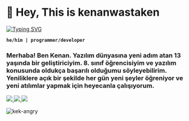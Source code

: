 # 🧥 Hey, This is kenanwastaken

[![Typing SVG](https://readme-typing-svg.demolab.com?font=Fira+Code&pause=1000&color=F70000&random=false&width=435&lines=Python.py;C%23.cs;C%2B%2B.cpp)](https://git.io/typing-svg)

**`he/him | programmer/developer`**

### Merhaba! Ben Kenan. Yazılım dünyasına yeni adım atan 13 yaşında bir geliştiriciyim. 8. sınıf öğrencisiyim ve yazılım konusunda oldukça başarılı olduğumu söyleyebilirim. Yeniliklere açık bir şekilde her gün yeni şeyler öğreniyor ve yeni atılımlar yapmak için heyecanla çalışıyorum.

<p align="left">
  <a href="https://kenanwastaken.online">
    <img src="https://custom-icon-badges.demolab.com/badge/-info@kenanwastaken.online-red?style=for-the-badge&logo=mention&logoColor=white"/>
  </a>
  <a href="https://kenanwastaken.online">
    <img src="https://custom-icon-badges.demolab.com/badge/KENANWASTAKEN.ONLINE-blue.svg?style=for-the-badge&logo=websitenig&logoColor=white"/>
  </a>
  <a href="https://www.turkiye.gov.tr">
    <img src="https://custom-icon-badges.demolab.com/badge/ISTANBUL-TR-purple?style=for-the-badge&logo=location&logo=mention&logoColor=white"/>
  </a>
</p>


![kek-angry](https://github.com/KenanWasTaken/KenanWasTaken/assets/61794478/06cee92e-4f1c-4072-b2f7-55c016ce4aaa)
